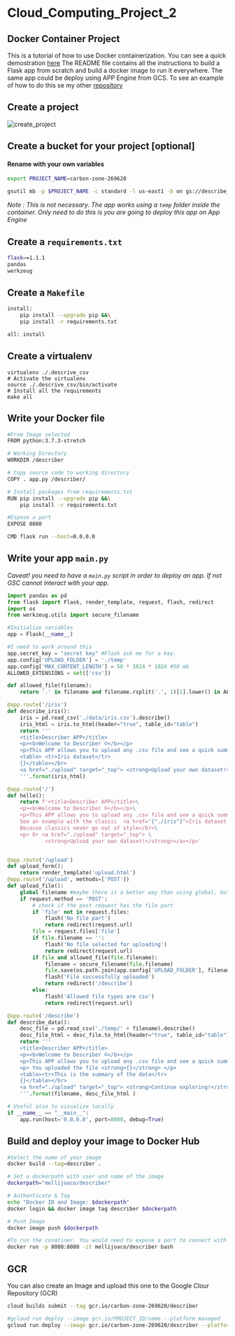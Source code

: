 # Cloud_Computing_Project_2
## Docker Container Project

This is a tutorial of how to use Docker containerization. You can see a quick demostration [here](https://youtu.be/0v3HIwOZ064)
The README file contains all the instructions to build a Flask app from scratch and build a docker image to run it everywhere.
The same app could be deploy using APP Engine from GCS. To see an example of how to do this se my other [repository](https://github.com/joaquinmenendez/Cloud_Computing_Project_1)

## Create a project
![create_project](https://user-images.githubusercontent.com/43391630/75630460-f32acd00-5bb8-11ea-8a74-4484a66f9223.png)

## Create a bucket for your project [optional]
#### Rename with your own variables
```bash
export PROJECT_NAME=carbon-zone-269620

gsutil mb -p $PROJECT_NAME -c standard -l us-east1 -b on gs://describe_csv_bucket/
```
*Note : This is not necessary. The app works using a `temp` folder inside the container.
 Only need to do this is you are going to deploy this app on App Engine*

## Create a `requirements.txt`
```bash
flask==1.1.1
pandas
werkzeug
```

## Create a `Makefile`
```bash
install:
	pip install --upgrade pip &&\
	pip install -r requirements.txt

all: install
```

## Create a virtualenv
```
virtualenv ./.descrive_csv
# Activate the virtualenv
source ./.descrive_csv/bin/activate
# Install all the requirements
make all
```

## Write your Docker file
```bash
#From Image selected
FROM python:3.7.3-stretch

# Working Directory
WORKDIR /describer

# Copy source code to working directory
COPY . app.py /describer/

# Install packages from requirements.txt
RUN pip install --upgrade pip &&\
    pip install -r requirements.txt

#Espose a port
EXPOSE 8080

CMD flask run --host=0.0.0.0
```

## Write your app `main.py`
*Caveat! you need to have a `main.py` script in order to deploy an app. If not GSC cannot interact with your app.*

```python
import pandas as pd
from flask import Flask, render_template, request, flash, redirect
import os
from werkzeug.utils import secure_filename

#Initialize variables
app = Flask(__name__)

#I need to work around this
app.secret_key = "secret key" #Flask ask me for a key. 
app.config['UPLOAD_FOLDER'] = './temp'
app.config['MAX_CONTENT_LENGTH'] = 50 * 1024 * 1024 #50 mb 
ALLOWED_EXTENSIONS = set(['csv'])

def allowed_file(filename):
	return '.' in filename and filename.rsplit('.', 1)[1].lower() in ALLOWED_EXTENSIONS

@app.route('/iris')
def describe_iris():
    iris = pd.read_csv('./data/iris.csv').describe()
    iris_html = iris.to_html(header="true", table_id="table")
    return '''
    <title>Describer APP</title>
    <p><b>Welcome to Describer ©</b></p>
    <p>This APP allows you to upload any .csv file and see a quick summary of the data inside.</p>
    <table> <tr>Iris dataset</tr>
    {}</table></br>
    <a href="./upload" target="_top"> <strong>Upload your own dataset!</strong></a>
    '''.format(iris_html)

@app.route('/')
def hello():
    return f'<title>Describer APP</title>\
    <p><b>Welcome to Describer ©</b></p>\
    <p>This APP allows you to upload any .csv file and see a quick summary of the data inside.</p>\
    See an example with the classic  <a href="{"./iris"}">Iris dataset.</a> </br>\
    Because classics never go out of style</br>\
    <p> Or <a href="./upload" target="_top"> \
            <strong>Upload your own dataset!</strong></a></p>'


@app.route('/upload')
def upload_form():
	return render_template('upload.html')
@app.route('/upload', methods=['POST'])
def upload_file():
	global filename #maybe there is a better way than using global, but it's the easier way now
	if request.method == 'POST':
        # check if the post request has the file part
		if 'file' not in request.files:
			flash('No file part')
			return redirect(request.url)
		file = request.files['file']
		if file.filename == '':
			flash('No file selected for uploading')
			return redirect(request.url)
		if file and allowed_file(file.filename):
			filename = secure_filename(file.filename) 
			file.save(os.path.join(app.config['UPLOAD_FOLDER'], filename))
			flash('File successfully uploaded')
			return redirect('/describe')
		else:
			flash('Allowed file types are csv')
			return redirect(request.url)

@app.route('/describe')
def describe_data():
    desc_file = pd.read_csv('./temp/' + filename).describe()
    desc_file_html = desc_file.to_html(header="true", table_id="table")
    return '''
    <title>Describer APP</title>
    <p><b>Welcome to Describer ©</b></p>
    <p>This APP allows you to upload any .csv file and see a quick summary of the data inside.</p>
    <p> You uploaded the file <strong>{}</strong> </p>
    <table><tr>This is the summary of the data</tr>
    {}</table></br>
    <a href="./upload" target="_top"> <strong>Continue exploring!</strong></a>
    '''.format(filename, desc_file_html )

# Useful also to visualize locally
if __name__ == "__main__":
    app.run(host='0.0.0.0', port=8080, debug=True)
```
## Build and deploy your image to Docker Hub
```bash
#Select the name of your image
docker build --tag=describer .

# Set a dockerpath with user and name of the image
dockerpath="mellijoaco/describer"

# Authenticate & Tag
echo "Docker ID and Image: $dockerpath"
docker login && docker image tag describer $dockerpath

# Push Image
docker image push $dockerpath 

#To run the conatiner. You would need to expose a port to connect with the docker port. In this case I am using 8080 for both.
docker run -p 8080:8080 -it mellijoaco/describer bash       
```

## GCR
You can also create an Image and upload this one to the Google Clour Repository (GCR)

```bash
cloud builds submit --tag gcr.io/carbon-zone-269620/describer

#gcloud run deploy --image gcr.io/PROJECT_ID/name --platform managed
gcloud run deploy --image gcr.io/carbon-zone-269620/describer --platform managed
```
